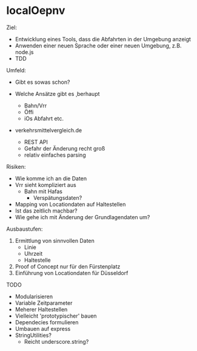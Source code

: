 localOepnv
==========

Ziel:
* Entwicklung eines Tools, dass die Abfahrten in der Umgebung anzeigt
* Anwenden einer neuen Sprache oder einer neuen Umgebung, z.B. node.js
* TDD 

Umfeld:
* Gibt es sowas schon?
* Welche Ansätze gibt es ¸berhaupt
	* Bahn/Vrr
	* Öffi
	* iOs Abfahrt etc.

* verkehrsmittelvergleich.de
	* REST API 
	* Gefahr der Änderung recht groß
	* relativ einfaches parsing 

Risiken:
* Wie komme ich an die Daten
* Vrr sieht kompliziert aus
	* Bahn mit Hafas
		* Verspätungsdaten?
* Mapping von Locationdaten auf Haltestellen
* Ist das zeitlich machbar?
* Wie gehe ich mit Änderung der Grundlagendaten um?

Ausbaustufen:
1. Ermittlung von sinnvollen Daten
	- Linie
	- Uhrzeit
	- Haltestelle
2. Proof of Concept nur für den Fürstenplatz
3. Einführung von Locationdaten für Düsseldorf


TODO

* Modularisieren
* Variable Zeitparameter
* Meherer Haltestellen
* Vielleicht 'prototypischer' bauen
* Dependecies formulieren
* Umbauen auf express
* StringUtilities?
	* Reicht underscore.string?



